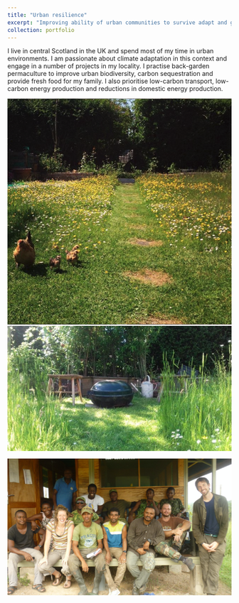 ```yaml
---
title: "Urban resilience"
excerpt: "Improving ability of urban communities to survive adapt and grow  <br/><img src='/images/APN.png'>"
collection: portfolio
---
```


I live in central Scotland in the UK and spend most of my time in urban environments. I am passionate about climate adaptation in this context and engage in a number of projects in my locality. I practise back-garden permaculture to improve urban biodiversity, carbon sequestration and provide fresh food for my family. I also prioritise low-carbon transport, low-carbon energy production and reductions in domestic energy production.

![alt text](/images/meadow.png "Back-garden permaculture")
![alt text](/images/meadow2.png "Back-garden permaculture")

![alt text](/images/Lope_team_EmmaBush.png "The Lopé research team 2016 (c) Emma Bush")

